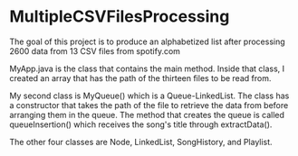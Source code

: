 # MultipleCSVFilesProcessing

The goal of this project is to produce an alphabetized list after processing 
2600 data from 13 CSV files from spotify.com

MyApp.java is the class that contains the main method. Inside that class,
I created an array that has the path of the thirteen files to be read from.

My second class is MyQueue() which is a Queue-LinkedList. The class has a
constructor that takes the path of the file to retrieve the data from
before arranging them in the queue. The method that creates the queue is
called queueInsertion() which receives the song's title through extractData().

The other four classes are Node, LinkedList, SongHistory, and Playlist.
